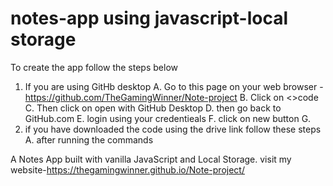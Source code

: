# notes-app using javascript-local storage

To create the app follow the steps below
1. If you are using GitHb desktop
   A. Go to this page on your web browser -https://github.com/TheGamingWinner/Note-project
   B. Click on <>code
   C. Then click on open with GitHub Desktop
   D. then go back to GitHub.com
   E. login using your credentieals
   F. click on new button
   G. 
3. if you have downloaded the code using the drive link follow these steps
   A. after running the commands     




A Notes App built with vanilla JavaScript and Local Storage.
 visit my website-https://thegamingwinner.github.io/Note-project/
